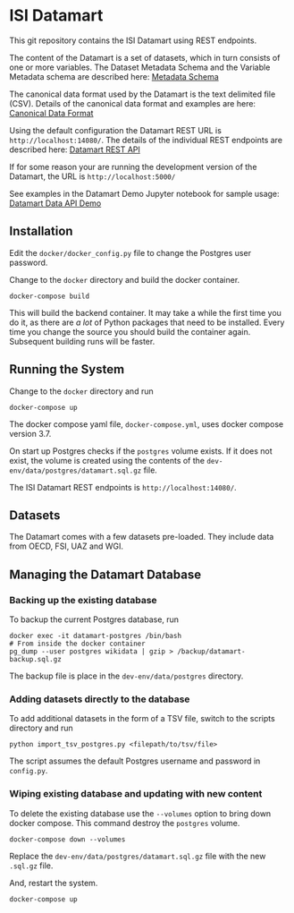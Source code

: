 # ISI Datamart

This git repository contains the ISI Datamart using REST endpoints.

The content of the Datamart is a set of datasets, which in turn consists of one or more variables. The Dataset Metadata Schema and the Variable Metadata schema are described here: [Metadata Schema](https://datamart-upload.readthedocs.io/en/latest/)

The canonical data format used by the Datamart is the text delimited file (CSV). Details of the canonical data format and examples are here: [Canonical Data Format](https://datamart-upload.readthedocs.io/en/latest/download/)

Using the default configuration the Datamart REST URL is `http://localhost:14080/`. The details of the individual REST endpoints are described here: [Datamart REST API](https://datamart-upload.readthedocs.io/en/latest/api/)

If for some reason your are running the development version of the Datamart, the URL is `http://localhost:5000/`

See examples in the Datamart Demo Jupyter notebook for sample usage: [Datamart Data API Demo](Datamart%20Data%20API%20Demo.ipynb)

## Installation

Edit the `docker/docker_config.py` file to change the Postgres user password.

Change to the `docker` directory and build the docker container.

    docker-compose build

This will build the backend container. It may take a while the first time you do it, as there are *a lot* of Python packages that need to be installed. Every time you change the source you should build the container again. Subsequent building runs will be faster.

## Running the System

Change to the `docker` directory and run

    docker-compose up

The docker compose yaml file, `docker-compose.yml`, uses docker compose version 3.7.

On start up Postgres checks if the `postgres` volume exists. If it does not exist, the volume is created using the contents of the `dev-env/data/postgres/datamart.sql.gz` file.

The ISI Datamart REST endpoints is `http://localhost:14080/`.

## Datasets

The Datamart comes with a few datasets pre-loaded. They include data from OECD, FSI, UAZ and WGI.

## Managing the Datamart Database

### Backing up the existing database

To backup the current Postgres database, run

    docker exec -it datamart-postgres /bin/bash
    # From inside the docker container
    pg_dump --user postgres wikidata | gzip > /backup/datamart-backup.sql.gz

The backup file is place in the `dev-env/data/postgres` directory.

### Adding datasets directly to the database

To add additional datasets in the form of a TSV file, switch to the scripts directory and run

    python import_tsv_postgres.py <filepath/to/tsv/file>

The script assumes the default Postgres username and password in `config.py`.

### Wiping existing database and updating with new content

To delete the existing database use the `--volumes` option to bring down docker compose. This command destroy the `postgres` volume.

    docker-compose down --volumes

Replace the `dev-env/data/postgres/datamart.sql.gz` file with the new `.sql.gz` file.

And, restart the system.

    docker-compose up
